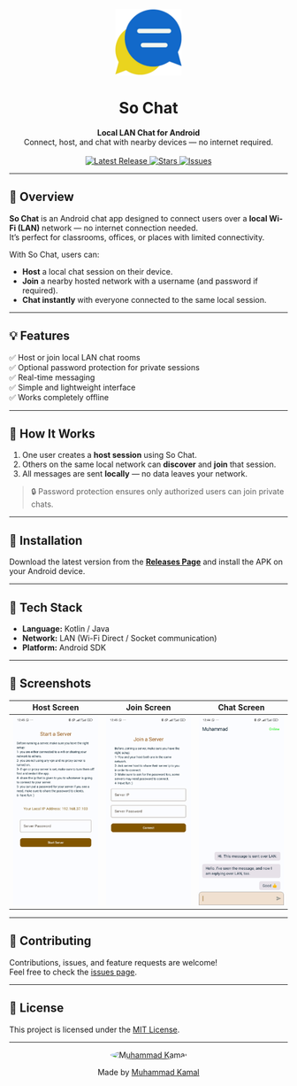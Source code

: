 <p align="center">
  <img src="icon.png" alt="App Logo" width="120" height="120">
</p>

<h1 align="center">So Chat</h1>

<p align="center">
  <b>Local LAN Chat for Android</b><br>
  Connect, host, and chat with nearby devices — no internet required.
  <br><br>
  <a href="https://github.com/mohamedkam000/sochat/releases">
    <img src="https://img.shields.io/github/v/release/mohamedkam000/sochat?style=for-the-badge" alt="Latest Release">
  </a>
  <a href="https://github.com/mohamedkam000/sochat">
    <img src="https://img.shields.io/github/stars/mohamedkam000/sochat?style=for-the-badge" alt="Stars">
  </a>
  <a href="https://github.com/mohamedkam000/sochat/issues">
    <img src="https://img.shields.io/github/issues/mohamedkam000/sochat?style=for-the-badge" alt="Issues">
  </a>
</p>

---

## 🚀 Overview
**So Chat** is an Android chat app designed to connect users over a **local Wi-Fi (LAN)** network — no internet connection needed.  
It’s perfect for classrooms, offices, or places with limited connectivity.

With So Chat, users can:
- **Host** a local chat session on their device.  
- **Join** a nearby hosted network with a username (and password if required).  
- **Chat instantly** with everyone connected to the same local session.

---

## 💡 Features
✅ Host or join local LAN chat rooms  
✅ Optional password protection for private sessions  
✅ Real-time messaging  
✅ Simple and lightweight interface  
✅ Works completely offline  

---

## 🧠 How It Works
1. One user creates a **host session** using So Chat.  
2. Others on the same local network can **discover** and **join** that session.  
3. All messages are sent **locally** — no data leaves your network.  

> 🔒 Password protection ensures only authorized users can join private chats.

---

## 📱 Installation
Download the latest version from the **[Releases Page](https://github.com/mohamedkam000/sochat/releases)** and install the APK on your Android device.

---

## 🧩 Tech Stack
- **Language:** Kotlin / Java  
- **Network:** LAN (Wi-Fi Direct / Socket communication)  
- **Platform:** Android SDK  

---

## 📸 Screenshots
| Host Screen | Join Screen | Chat Screen |
|--------------|--------------|--------------|
| <img src="host.jpg" width="200"/> | <img src="join.jpg" width="200"/> | <img src="chat.jpg" width="200"/> |

---

## 🤝 Contributing
Contributions, issues, and feature requests are welcome!  
Feel free to check the [issues page](https://github.com/mohamedkam000/sochat/issues).

---

## 📄 License
This project is licensed under the [MIT License](LICENSE).

---

<p align="center">
  <a href="https://github.com/mohamedkam000">
    <img src="https://avatars.githubusercontent.com/u/112594800?v=4" alt="Muhammad Kamal" width="150" style="border-radius:50%;">
  </a>
</p>

<p align="center">
  Made by <a href="https://github.com/mohamedkam000">Muhammad Kamal</a>
</p>